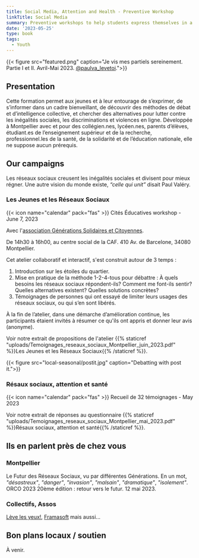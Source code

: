 ```yaml
---
title: Social Media, Attention and Health - Preventive Workshop
linkTitle: Social Media
summary: Preventive workshops to help students express themselves in a benevolent environment, and learn, to raise awareness on alternatives to social networks.
date: '2023-05-25'
type: book
tags:
  - Youth
---
```


{{< figure src="featured.png" caption="Je vis mes partiels sereinement. Partie I et II. Avril-Mai 2023. [@paulva_levetoi](https://www.instagram.com/paulva_levetoi/).">}}

## Presentation

Cette formation permet aux jeunes et à leur entourage de s’exprimer, de s’informer dans un cadre bienveillant, de découvrir des méthodes de débat et d’intelligence collective, et chercher des alternatives pour lutter contre les inégalités sociales, les discriminations et violences en ligne. Développée à Montpellier avec et pour des collégien.nes, lycéen.nes, parents d’élèves, étudiant.es de l’enseignement supérieur et de la recherche, professionnel.les de la santé, de la solidarité et de l’éducation nationale, elle ne suppose aucun prérequis.

## Our campaigns

Les réseaux sociaux creusent les inégalités sociales et divisent pour mieux régner. Une autre vision du monde existe, <i>“celle qui unit”</i> disait Paul Valéry.

### Les Jeunes et les Réseaux Sociaux

{{< icon name="calendar" pack="fas" >}} Cités Éducatives workshop - June 7, 2023

Avec l'[association Générations Solidaires et Citoyennes](https://www.jeveuxaider.gouv.fr/organisations/4859-generations-solidaires-et-citoyennes).

De 14h30 à 16h00, au centre social de la CAF. 410 Av. de Barcelone, 34080 Montpellier.

Cet atelier collaboratif et interactif, s'est construit autour de 3 temps : 

1. Introduction sur les étoiles du quartier.
2. Mise en pratique de la méthode 1-2-4-tous pour débattre : À quels besoins les réseaux sociaux répondent-ils? Comment me font-ils sentir? Quelles alternatives existent? Quelles solutions concrètes?
3. Témoignages de personnes qui ont essayé de limiter leurs usages des réseaux sociaux, ou qui s’en sont libérés.

À la fin de l’atelier, dans une démarche d’amélioration continue, les participants étaient invités à résumer ce qu'ils ont appris et donner leur avis (anonyme).

Voir notre extrait de propositions de l'atelier {{% staticref "uploads/Temoignages_reseaux_sociaux_Montpellier_juin_2023.pdf" %}}Les Jeunes et les Réseaux Sociaux{{% /staticref %}}.

{{< figure src="local-seasonal/postit.jpg" caption="Debatting with post it.">}}

### Résaux sociaux, attention et santé

{{< icon name="calendar" pack="fas" >}} Recueil de 32 témoignages - May 2023

Voir notre extrait de réponses au questionnaire {{% staticref "uploads/Temoignages_reseaux_sociaux_Montpellier_mai_2023.pdf" %}}Résaux sociaux, attention et santé{{% /staticref %}}.

## Ils en parlent près de chez vous

### Montpellier

Le Futur des Réseaux Sociaux, vu par différentes Générations. En un mot, <i>"désastreux"</i>, <i>"danger"</i>, <i>"invasion"</i>, <i>"malsain"</i>, <i>"dramatique"</i>, <i>"isolement"</i>. ORCO 2023 20ème édition : retour vers le futur. 12 mai 2023.

### Collectifs, Assos

[Lève les yeux!](https://www.levelesyeux.com/), [Framasoft](https://framasoft.org/en/) mais aussi...

## Bon plans locaux / soutien

À venir.